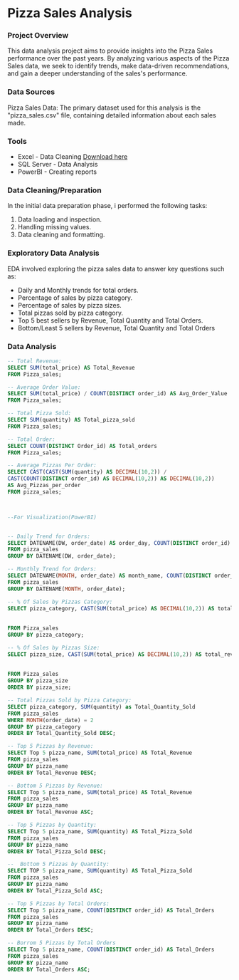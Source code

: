# Pizza Sales Analysis

### Project Overview

This data analysis project aims to provide insights into the Pizza Sales performance over the past years. By analyzing various aspects of the Pizza Sales data, we seek to identify trends, make data-driven recommendations, and gain a deeper understanding of the sales's performance.

### Data Sources

Pizza Sales Data: The primary dataset used for this analysis is the "pizza_sales.csv" file, containing detailed information about each sales made.

### Tools

- Excel - Data Cleaning [Download here](https://microsoft.com)
- SQL Server - Data Analysis
- PowerBI - Creating reports


### Data Cleaning/Preparation

In the initial data preparation phase, i performed the following tasks:
1. Data loading and inspection.
2. Handling missing values.
3. Data cleaning and formatting.


### Exploratory Data Analysis

EDA involved exploring the pizza sales data to answer key questions such as:

- Daily and Monthly trends for total orders.
- Percentage of sales by pizza category.
- Percentage of sales by pizza sizes.
- Total pizzas sold by pizza category.
- Top 5 best sellers by Revenue, Total Quantity and Total Orders.
- Bottom/Least 5 sellers by Revenue, Total Quantity and Total Orders


### Data Analysis



```sql
-- Total Revenue:
SELECT SUM(total_price) AS Total_Revenue
FROM Pizza_sales;

-- Average Order Value:
SELECT SUM(total_price) / COUNT(DISTINCT order_id) AS Avg_Order_Value
FROM Pizza_sales;

-- Total Pizza Sold:
SELECT SUM(quantity) AS Total_pizza_sold
FROM Pizza_sales;

-- Total Order:
SELECT COUNT(DISTINCT Order_id) AS Total_orders
FROM Pizza_sales;

-- Average Pizzas Per Order:
SELECT CAST(CAST(SUM(quantity) AS DECIMAL(10,2)) / 
CAST(COUNT(DISTINCT order_id) AS DECIMAL(10,2)) AS DECIMAL(10,2))
AS Avg_Pizzas_per_order
FROM pizza_sales;



--For Visualization(PowerBI)


-- Daily Trend for Orders:
SELECT DATENAME(DW, order_date) AS order_day, COUNT(DISTINCT order_id) AS total_orders
FROM pizza_sales
GROUP BY DATENAME(DW, order_date);

-- Monthly Trend for Orders:
SELECT DATENAME(MONTH, order_date) AS month_name, COUNT(DISTINCT order_id) AS total_orders
FROM pizza_sales
GROUP BY DATENAME(MONTH, order_date);

-- % Of Sales by Pizzas Category:
SELECT pizza_category, CAST(SUM(total_price) AS DECIMAL(10,2)) AS total_revenue, CAST(SUM(total_price) * 100 / 
                                                                                                            (SELECT SUM(total_price)
                                                                                                            FROM pizza_sales) AS DECIMAL(10,2)) AS Per_total_sales
FROM Pizza_sales
GROUP BY pizza_category;

-- % Of Sales by Pizzas Size:
SELECT pizza_size, CAST(SUM(total_price) AS DECIMAL(10,2)) AS total_revenue, CAST(SUM(total_price) * 100 /
								                                                                                        (SELECTSUM(total_price)
                                                                                                        FROM pizza_sales) AS DECIMAL(10,2)) AS per_total_sales
FROM Pizza_sales
GROUP BY pizza_size
ORDER BY pizza_size;

-- Total Pizzas Sold by Pizza Category:
SELECT pizza_category, SUM(quantity) as Total_Quantity_Sold
FROM pizza_sales
WHERE MONTH(order_date) = 2
GROUP BY pizza_category
ORDER BY Total_Quantity_Sold DESC;

-- Top 5 Pizzas by Revenue:
SELECT Top 5 pizza_name, SUM(total_price) AS Total_Revenue
FROM pizza_sales
GROUP BY pizza_name
ORDER BY Total_Revenue DESC;

-- Bottom 5 Pizzas by Revenue:
SELECT Top 5 pizza_name, SUM(total_price) AS Total_Revenue
FROM pizza_sales
GROUP BY pizza_name
ORDER BY Total_Revenue ASC;

-- Top 5 Pizzas by Quantity:
SELECT Top 5 pizza_name, SUM(quantity) AS Total_Pizza_Sold
FROM pizza_sales
GROUP BY pizza_name
ORDER BY Total_Pizza_Sold DESC;

--  Bottom 5 Pizzas by Quantity:
SELECT TOP 5 pizza_name, SUM(quantity) AS Total_Pizza_Sold
FROM pizza_sales
GROUP BY pizza_name
ORDER BY Total_Pizza_Sold ASC;

-- Top 5 Pizzas by Total Orders:
SELECT Top 5 pizza_name, COUNT(DISTINCT order_id) AS Total_Orders
FROM pizza_sales
GROUP BY pizza_name
ORDER BY Total_Orders DESC;

-- Borrom 5 Pizzas by Total Orders
SELECT Top 5 pizza_name, COUNT(DISTINCT order_id) AS Total_Orders
FROM pizza_sales
GROUP BY pizza_name
ORDER BY Total_Orders ASC;

```

















